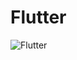 # Flutter

![Flutter](https://github.com/RLewis11769/holbertonschool-web_dart/blob/main/red-spotted-purple.jpg)
